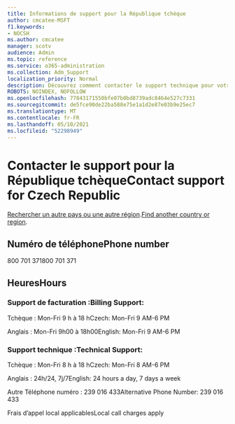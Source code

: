 ```yaml
---
title: Informations de support pour la République tchèque
author: cmcatee-MSFT
f1.keywords:
- NOCSH
ms.author: cmcatee
manager: scotv
audience: Admin
ms.topic: reference
ms.service: o365-administration
ms.collection: Adm_Support
localization_priority: Normal
description: Découvrez comment contacter le support technique pour votre pays ou région.
ROBOTS: NOINDEX, NOFOLLOW
ms.openlocfilehash: 77843171550bfe07b0bd8739adc8464e527c7331
ms.sourcegitcommit: de5fce90de22ba588e75e1a1d2e87e03b9e25ec7
ms.translationtype: MT
ms.contentlocale: fr-FR
ms.lasthandoff: 05/10/2021
ms.locfileid: "52298949"
---
```

# <a name="contact-support-for-czech-republic"></a><span data-ttu-id="01649-103">Contacter le support pour la République tchèque</span><span class="sxs-lookup"><span data-stu-id="01649-103">Contact support for Czech Republic</span></span>

<span data-ttu-id="01649-104">[Rechercher un autre pays ou une autre région](../../business-video/get-help-support.md).</span><span class="sxs-lookup"><span data-stu-id="01649-104">[Find another country or region](../../business-video/get-help-support.md).</span></span>

## <a name="phone-number"></a><span data-ttu-id="01649-105">Numéro de téléphone</span><span class="sxs-lookup"><span data-stu-id="01649-105">Phone number</span></span>
<span data-ttu-id="01649-106">800 701 371</span><span class="sxs-lookup"><span data-stu-id="01649-106">800 701 371</span></span>

## <a name="hours"></a><span data-ttu-id="01649-107">Heures</span><span class="sxs-lookup"><span data-stu-id="01649-107">Hours</span></span>
### <a name="billing-support"></a><span data-ttu-id="01649-108">Support de facturation :</span><span class="sxs-lookup"><span data-stu-id="01649-108">Billing Support:</span></span>

<span data-ttu-id="01649-109">Tchèque : Mon-Fri 9 h à 18 h</span><span class="sxs-lookup"><span data-stu-id="01649-109">Czech: Mon-Fri 9 AM-6 PM</span></span>

<span data-ttu-id="01649-110">Anglais : Mon-Fri 9h00 à 18h00</span><span class="sxs-lookup"><span data-stu-id="01649-110">English: Mon-Fri 9 AM-6 PM</span></span>

### <a name="technical-support"></a><span data-ttu-id="01649-111">Support technique :</span><span class="sxs-lookup"><span data-stu-id="01649-111">Technical Support:</span></span>

<span data-ttu-id="01649-112">Tchèque : Mon-Fri 8 h à 18 h</span><span class="sxs-lookup"><span data-stu-id="01649-112">Czech: Mon-Fri 8 AM-6 PM</span></span>

<span data-ttu-id="01649-113">Anglais : 24h/24, 7j/7</span><span class="sxs-lookup"><span data-stu-id="01649-113">English: 24 hours a day, 7 days a week</span></span>

<span data-ttu-id="01649-114">Autre Téléphone numéro : 239 016 433</span><span class="sxs-lookup"><span data-stu-id="01649-114">Alternative Phone Number: 239 016 433</span></span>

<span data-ttu-id="01649-115">Frais d’appel local applicables</span><span class="sxs-lookup"><span data-stu-id="01649-115">Local call charges apply</span></span>
